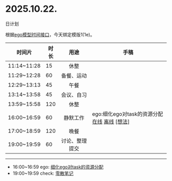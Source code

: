 # 2025.10.22.
日计划

根据[ego模型时间接口](https://gitee.com/hyg/blog/blob/master/timeflow.md)，今天绑定模版1(1e)。

| 时间片 | 时长 | 用途 | 手稿 |
| --- | --- | :---: | --- |
| 11:14~11:28 | 15 | 休整 |  |
| 11:29~12:28 | 60 | 备餐、运动 |  |
| 12:29~13:13 | 45 | 午餐 |  |
| 13:14~13:58 | 45 | 会议、自习 |  |
| 13:59~15:58 | 120 | 休整 |  |
| 16:00~16:59 | 60 | 静默工作 | ego:细化ego对task的资源分配 [在线](http://simp.ly/p/4QDThK) [离线](../../draft/2025/20251022160000.md) <a href="mailto:huangyg@mars22.com?subject=关于2025.10.22.[ego:细化ego对task的资源分配]任务&body=日期: 20251022%0D%0A序号: 5%0D%0A手稿:../../draft/2025/20251022160000.md%0D%0A---请勿修改邮件主题及以上内容 从下一行开始写您的想法---%0D%0A">[想法]</a> |
| 17:00~18:59 | 120 | 晚餐 |  |
| 19:00~19:59 | 60 | 讨论、整理提交 |  |

---

- 16:00~16:59	ego: [细化ego对task的资源分配](../../draft/2025/20251022.01.md)
- 19:00~19:59	check: [零散笔记](../../draft/2025/20251022.02.md)
